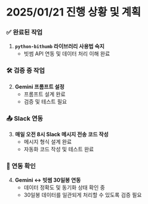 # 2025/01/21 진행 상황 및 계획

### ✅ 완료된 작업
1. **`python-bithumb` 라이브러리 사용법 숙지**
   - 빗썸 API 연동 및 데이터 처리 이해 완료

### 🛠 검증 중 작업
2. **Gemini 프롬프트 설정**
   - 프롬프트 설계 완료
   - 검증 및 테스트 필요

### 📤 Slack 연동
3. **매일 오전 8시 Slack 메시지 전송 코드 작성**
   - 메시지 형식 설계 완료
   - 자동화 코드 작성 및 테스트 완료

### 🔗 연동 확인
4. **Gemini ↔ 빗썸 30일봉 연동**
   - 데이터 정확도 및 동기화 상태 확인 중
   - 30일봉 데이터를 일관되게 처리할 수 있도록 검증 필요